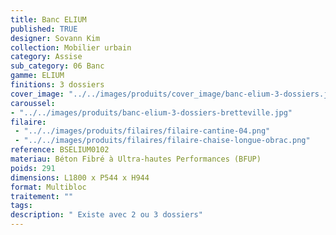 ```yaml
---
title: Banc ELIUM
published: TRUE
designer: Sovann Kim
collection: Mobilier urbain
category: Assise
sub_category: 06 Banc
gamme: ELIUM
finitions: 3 dossiers
cover_image: "../../images/produits/cover_image/banc-elium-3-dossiers.jpg"
caroussel: 
- "../../images/produits/banc-elium-3-dossiers-bretteville.jpg"
filaire: 
 - "../../images/produits/filaires/filaire-cantine-04.png"
 - "../../images/produits/filaires/filaire-chaise-longue-obrac.png"
reference: BSELIUM0102
materiau: Béton Fibré à Ultra-hautes Performances (BFUP)
poids: 291
dimensions: L1800 x P544 x H944
format: Multibloc
traitement: ""
tags: 
description: " Existe avec 2 ou 3 dossiers"
---
```

